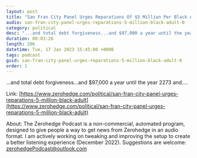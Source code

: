 ```yaml
---
layout: post
title: "San Fran City Panel Urges Reparations Of $5 Million Per Black Adult"
audio: san-fran-city-panel-urges-reparations-5-million-black-adult-0
category: political
desc: "...and total debt forgiveness...and $97,000 a year until the year 2273 and...."
duration: 00:03:26
length: 206
datetime: Tue, 17 Jan 2023 15:45:00 +0000
tags: podcast
guid: san-fran-city-panel-urges-reparations-5-million-black-adult-0
order: 1
---
```

...and total debt forgiveness...and $97,000 a year until the year 2273 and....

Link: [https://www.zerohedge.com/political/san-fran-city-panel-urges-reparations-5-million-black-adult](https://www.zerohedge.com/political/san-fran-city-panel-urges-reparations-5-million-black-adult)

About: The Zerohedge Podcast is a non-commercial, automated program, designed to give people a way to get news from Zerohedge in an audio format.  I am actively working on tweaking and improving the setup to create a better listening experience (December 2022).  Suggestions are welcome: [zerohedgePodcast@outlook.com](mailto:zerohedgePodcast@outlook.com)